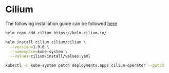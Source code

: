 # Cilium

The following installation guide can be followed [here](https://docs.cilium.io/en/v1.9/gettingstarted/kubeproxy-free/#kubeproxy-free)

```bash
helm repo add cilium https://helm.cilium.io/
```

```bash
helm install cilium cilium/cilium \
  --version=1.9.0 \
  --namespace=kube-system \
  --values=cilium/install/values.yaml
```

```bash
kubectl -n kube-system patch deployments.apps cilium-operator --patch '{"spec": {"template": {"spec": {"containers": [{"name": "cilium-operator","image": "cilium/operator-dev:v1.9.0"}]}}}}'
```
